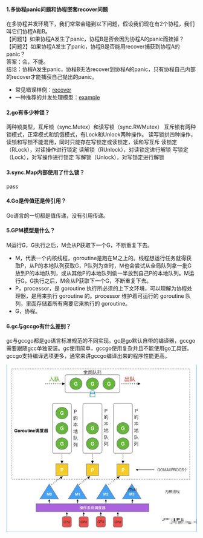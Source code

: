 #### 1.多协程panic问题和协程嵌套recover问题  
在多协程并发环境下，我们常常会碰到以下问题，假设我们现在有2个协程，我们叫它们协程A和B。  
【问题1】如果协程A发生了panic，协程B是否会因为协程A的panic而挂掉？  
【问题2】如果协程A发生了panic，协程B是否能用recover捕获到协程A的panic？  
答案：会，不能。  
结论：协程A发生panic，协程B无法recover到协程A的panic，只有协程自己内部的recover才能捕获自己抛出的panic。
- 常见错误样例：[recover](https://github.com/miaoyc666/go-mistakes/blob/main/recover/main.go)
- 一种推荐的并发处理模型：[example](https://github.com/miaoyc666/go-mistakes/blob/main/recover/run.go)

#### 2.go有多少种锁？
两种锁类型，互斥锁（sync.Mutex）和读写锁（sync.RWMutex）
互斥锁有两种锁模式，正常模式和饥饿模式，有Lock和Unlock两种操作。
读写锁拱四种操作，读锁和写锁不能混用，同时只能存在写锁定或读锁定，读和写互斥
读锁定（RLock），对读操作进行锁定
读解锁（RUnlock），对读锁定进行解锁
写锁定（Lock），对写操作进行锁定
写解锁（Unlock），对写锁定进行解锁

#### 3.sync.Map内部使用了什么锁？
pass

#### 4.Go是传值还是传引用？
Go语言的一切都是值传递，没有引用传递。

#### 5.GPM模型是什么？
M运行G，G执行之后，M会从P获取下一个G，不断重复下去。
* M，代表一个内核线程，goroutine是跑在M之上的。线程想运行任务就得获取P，从P的本地队列获取G，P队列为空时，M也会尝试从全局队列拿一批G放到P的本地队列，或从其他P的本地队列偷一半放到自己P的本地队列。M运行G，G执行之后，M会从P获取下一个G，不断重复下去。
* P，processor，是 goroutine 执行所必须的上下文环境，可以理解为协程处理器，是用来执行 goroutine 的。processor 维护着可运行的 goroutine 队列，里面存储着所有需要它来执行的 goroutine。
* G，协程。

#### 6.gc与gccgo有什么差别？
gc与gccgo都是go语言标准规范的不同实现。gc是go默认自带的编译器，gccgo需要跟随gcc单独安装。gc使用简单，gccgo使用复杂并且不能使用go工具链。gccgo支持编译选项更多，通常来讲gccgo编译出来的程序性能更高。


![gpm](../image/go-gpm.png)
